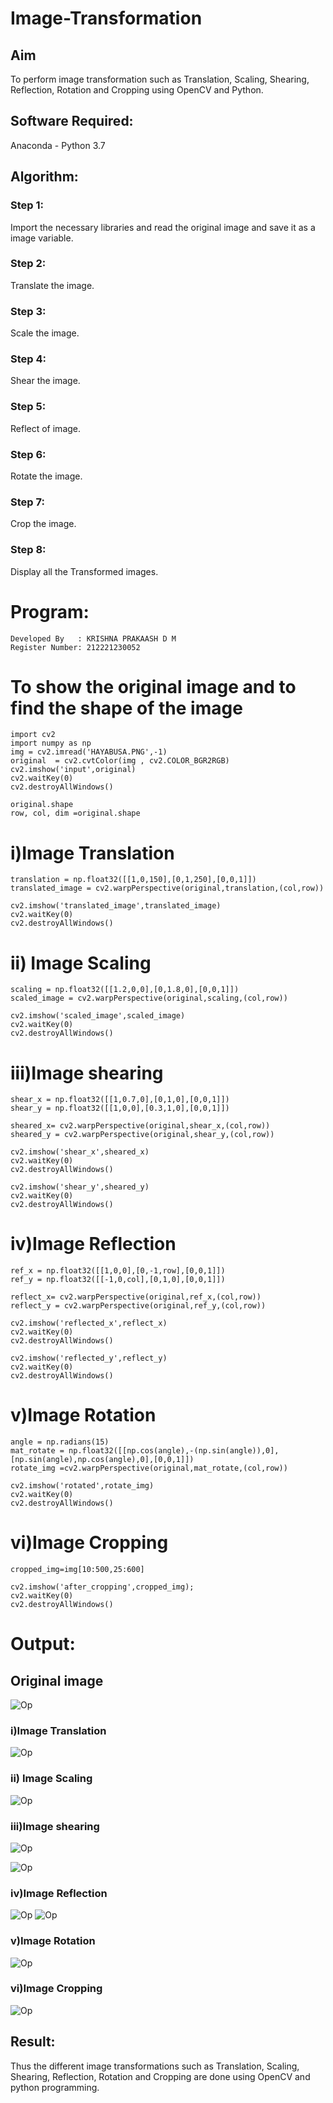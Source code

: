# Image-Transformation
## Aim
To perform image transformation such as Translation, Scaling, Shearing, Reflection, Rotation and Cropping using OpenCV and Python.

## Software Required:
Anaconda - Python 3.7

## Algorithm:
### Step 1:
Import the necessary libraries and read the original image and save it as a image variable.

### Step 2:
Translate the image.

### Step 3:
Scale the image.

### Step 4:
Shear the image.

### Step 5:
Reflect of image.

### Step 6:
Rotate the image.

### Step 7:
Crop the image.
### Step 8:
Display all the Transformed images.

# Program:
```
Developed By   : KRISHNA PRAKAASH D M
Register Number: 212221230052
```

# To show the original image and to find the shape of the image
```
import cv2
import numpy as np
img = cv2.imread('HAYABUSA.PNG',-1)
original  = cv2.cvtColor(img , cv2.COLOR_BGR2RGB)
cv2.imshow('input',original)
cv2.waitKey(0)
cv2.destroyAllWindows()

original.shape
row, col, dim =original.shape
```

# i)Image Translation
```
translation = np.float32([[1,0,150],[0,1,250],[0,0,1]])
translated_image = cv2.warpPerspective(original,translation,(col,row))

cv2.imshow('translated_image',translated_image)
cv2.waitKey(0)
cv2.destroyAllWindows()
```

# ii) Image Scaling
```
scaling = np.float32([[1.2,0,0],[0,1.8,0],[0,0,1]])
scaled_image = cv2.warpPerspective(original,scaling,(col,row))

cv2.imshow('scaled_image',scaled_image)
cv2.waitKey(0)
cv2.destroyAllWindows()
```
# iii)Image shearing
```
shear_x = np.float32([[1,0.7,0],[0,1,0],[0,0,1]])
shear_y = np.float32([[1,0,0],[0.3,1,0],[0,0,1]])

sheared_x= cv2.warpPerspective(original,shear_x,(col,row))
sheared_y = cv2.warpPerspective(original,shear_y,(col,row))

cv2.imshow('shear_x',sheared_x)
cv2.waitKey(0)
cv2.destroyAllWindows()

cv2.imshow('shear_y',sheared_y)
cv2.waitKey(0)
cv2.destroyAllWindows()
```

# iv)Image Reflection
```
ref_x = np.float32([[1,0,0],[0,-1,row],[0,0,1]])
ref_y = np.float32([[-1,0,col],[0,1,0],[0,0,1]])

reflect_x= cv2.warpPerspective(original,ref_x,(col,row))
reflect_y = cv2.warpPerspective(original,ref_y,(col,row))

cv2.imshow('reflected_x',reflect_x)
cv2.waitKey(0)
cv2.destroyAllWindows()

cv2.imshow('reflected_y',reflect_y)
cv2.waitKey(0)
cv2.destroyAllWindows()
```

# v)Image Rotation
```
angle = np.radians(15)
mat_rotate = np.float32([[np.cos(angle),-(np.sin(angle)),0],[np.sin(angle),np.cos(angle),0],[0,0,1]])
rotate_img =cv2.warpPerspective(original,mat_rotate,(col,row))

cv2.imshow('rotated',rotate_img)
cv2.waitKey(0)
cv2.destroyAllWindows()
```

# vi)Image Cropping
```
cropped_img=img[10:500,25:600] 

cv2.imshow('after_cropping',cropped_img);
cv2.waitKey(0)
cv2.destroyAllWindows()
```
# Output:
## Original image 
![Op](IMG-01.PNG)
### i)Image Translation

![Op](IMG-02.PNG)



### ii) Image Scaling

![Op](IMG-03.PNG)


### iii)Image shearing

![Op](IMG-04.PNG)

![Op](IMG-05.PNG)
### iv)Image Reflection


![Op](IMG-06.PNG)
![Op](IMG-07.PNG)

### v)Image Rotation

![Op](IMG-08.PNG)



### vi)Image Cropping

![Op](IMG-09.PNG)




## Result: 

Thus the different image transformations such as Translation, Scaling, Shearing, Reflection, Rotation and Cropping are done using OpenCV and python programming.

